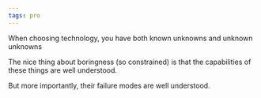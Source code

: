 ```yaml
---
tags: pro
---
```


When choosing technology, you have both known unknowns and unknown unknowns

The nice thing about boringness (so constrained) is that the capabilities of these things are well understood.

But more importantly, their failure modes are well understood.
